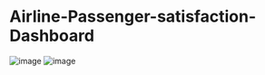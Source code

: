 # Airline-Passenger-satisfaction-Dashboard
![image](https://user-images.githubusercontent.com/92555446/180594235-9cd67bbc-feda-42bc-ae48-ef4e9db98239.png)
![image](https://user-images.githubusercontent.com/92555446/180594258-2111b472-a328-4955-be92-831b3b74aa60.png)
